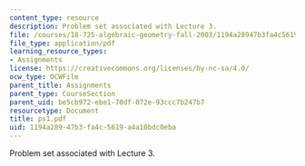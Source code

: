 ```yaml
---
content_type: resource
description: Problem set associated with Lecture 3.
file: /courses/18-725-algebraic-geometry-fall-2003/1194a28947b3fa4c5619a4a10bdc0eba_ps1.pdf
file_type: application/pdf
learning_resource_types:
- Assignments
license: https://creativecommons.org/licenses/by-nc-sa/4.0/
ocw_type: OCWFile
parent_title: Assignments
parent_type: CourseSection
parent_uid: be5cb972-ebe1-70df-072e-93ccc7b247b7
resourcetype: Document
title: ps1.pdf
uid: 1194a289-47b3-fa4c-5619-a4a10bdc0eba
---
```

Problem set associated with Lecture 3.